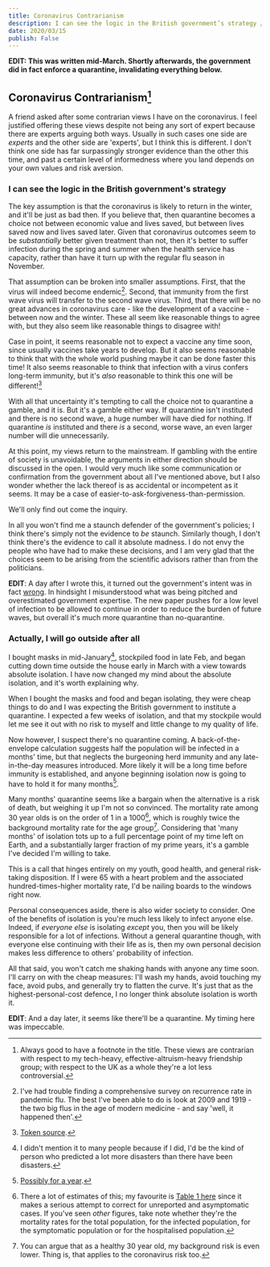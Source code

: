 ```yaml
---
title: Coronavirus Contrarianism
description: I can see the logic in the British government’s strategy // Actually, I will go outside after all.
date: 2020/03/15
publish: False
---
```

**EDIT: This was written mid-March. Shortly afterwards, the government did in fact enforce a quarantine, invalidating everything below.** 

## Coronavirus Contrarianism[^title]

A friend asked after some contrarian views I have on the coronavirus. I feel justified offering these views despite not being any sort of expert because there are experts arguing both ways. Usually in such cases one side are _experts_ and the other side are 'experts', but I think this is different. I don't think one side has far surpassingly stronger evidence than the other this time, and past a certain level of informedness where you land depends on your own values and risk aversion.

### I can see the logic in the British government's strategy

The key assumption is that the coronavirus is likely to return in the winter, and it'll be just as bad then. If you believe that, then quarantine becomes a choice not between economic value and lives saved, but between lives saved now and lives saved later. Given that coronavirus outcomes seem to be _substantially_ better given treatment than not, then it's better to suffer infection during the spring and summer when the health service has capacity, rather than have it turn up with the regular flu season in November.

That assumption can be broken into smaller assumptions. First, that the virus will indeed become endemic[^endemic]. Second, that immunity from the first wave virus will transfer to the second wave virus. Third, that there will be no great advances in coronavirus care - like the development of a vaccine - between now and the winter. These all seem like reasonable things to agree with, but they also seem like reasonable things to disagree with!  

Case in point, it seems reasonable not to expect a vaccine any time soon, since usually vaccines take years to develop. But it also seems reasonable to think that with the whole world pushing maybe it can be done faster this time! It also seems reasonable to think that infection with a virus confers long-term immunity, but it's _also_ reasonable to think this one will be different![^coronavirus] 

With all that uncertainty it's tempting to call the choice not to quarantine a gamble, and it is. But it's a gamble either way. If quarantine isn't instituted and there is no second wave, a huge number will have died for nothing. If quarantine _is_ instituted and there _is_ a second, worse wave, an even larger number will die unnecessarily. 

At this point, my views return to the mainstream. If gambling with the entire of society is unavoidable, the arguments in either direction should be discussed in the open. I would very much like some communication or confirmation from the government about all I've mentioned above, but I also wonder whether the lack thereof is as accidental or incompetent as it seems. It may be a case of easier-to-ask-forgiveness-than-permission. 

We'll only find out come the inquiry. 

In all you won't find me a staunch defender of the government's policies; I think there's simply not the evidence to _be_ staunch. Similarly though, I don't think there's the evidence to call it absolute madness. I do not envy the people who have had to make these decisions, and I am very glad that the choices seem to be arising from the scientific advisors rather than from the politicians. 

**EDIT**: A day after I wrote this, it turned out the government's intent was in fact [wrong](https://www.ft.com/content/249daf9a-67c3-11ea-800d-da70cff6e4d3). In hindsight I misunderstood what was being pitched and overestimated government expertise. The new paper pushes for a low level of infection to be allowed to continue in order to reduce the burden of future waves, but overall it's much more quarantine than no-quarantine.

### Actually, I will go outside after all

I bought masks in mid-January[^masks], stockpiled food in late Feb, and began cutting down time outside the house early in March with a view towards absolute isolation. I have now changed my mind about the absolute isolation, and it's worth explaining why.

When I bought the masks and food and began isolating, they were cheap things to do and I was expecting the British government to institute a quarantine. I expected a few weeks of isolation, and that my stockpile would let me see it out with no risk to myself and little change to my quality of life. 

Now however, I suspect there's no quarantine coming. A back-of-the-envelope calculation suggests half the population will be infected in a months' time, but that neglects the burgeoning herd immunity and any late-in-the-day measures introduced. More likely it will be a long time before immunity is established, and anyone beginning isolation now is going to have to hold it for many months[^year].

Many months' quarantine seems like a bargain when the alternative is a risk of death, but weighing it up I'm not so convinced. The mortality rate among 30 year olds is on the order of 1 in a 1000[^mortality], which is roughly twice the background mortality rate for the age group[^background]. Considering that 'many months' of isolation tots up to a full percentage point of my time left on Earth, and a substantially larger fraction of my prime years, it's a gamble I've decided I'm willing to take. 

This is a call that hinges entirely on my youth, good health, and general risk-taking disposition. If I were 65 with a heart problem and the associated hundred-times-higher mortality rate, I'd be nailing boards to the windows right now. 

Personal consequences aside, there is also wider society to consider. One of the benefits of isolation is you're much less likely to infect anyone else. Indeed, if _everyone else_ is isolating _except_ you, then you will be likely responsible for a lot of infections. Without a general quarantine though, with everyone else continuing with their life as is, then my own personal decision makes less difference to others' probability of infection. 

All that said, you won't catch me shaking hands with anyone any time soon. I'll carry on with the cheap measures: I'll wash my hands, avoid touching my face, avoid pubs, and generally try to flatten the curve. It's just that as the highest-personal-cost defence, I no longer think absolute isolation is worth it. 

**EDIT**: And a day later, it seems like there'll be a quarantine. My timing here was impeccable.

[^title]: Always good to have a footnote in the title. These views are contrarian with respect to my tech-heavy, effective-altruism-heavy friendship group; with respect to the UK as a whole they're a lot less controversial.
[^masks]: I didn't mention it to many people because if I did, I'd be the kind of person who predicted a lot more disasters than there have been disasters.
[^endemic]: I've had trouble finding a comprehensive survey on recurrence rate in pandemic flu. The best I've been able to do is look at 2009 and 1919 - the two big flus in the age of modern medicine - and say 'well, it happened then'.
[^coronavirus]: [Token source](https://www.ncbi.nlm.nih.gov/books/NBK7782/#A3210).
[^year]: [Possibly for a year](https://www.theguardian.com/world/2020/mar/15/uk-coronavirus-crisis-to-last-until-spring-2021-and-could-see-79m-hospitalised).
[^mortality]: There a lot of estimates of this; my favourite is [Table 1 here](https://www.medrxiv.org/content/10.1101/2020.03.04.20031104v1.full.pdf) since it makes a serious attempt to correct for unreported and asymptomatic cases. If you've seen _other_ figures, take note whether they're the mortality rates for the total population, for the infected population, for the symptomatic population or for the hospitalised population.    
[^background]: You can argue that as a healthy 30 year old, my background risk is even lower. Thing is, that applies to the coronavirus risk too.  


